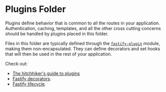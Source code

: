 # Plugins Folder

Plugins define behavior that is common to all the routes in your
application. Authentication, caching, templates, and all the other cross
cutting concerns should be handled by plugins placed in this folder.

Files in this folder are typically defined through the
[`fastify-plugin`](https://github.com/fastify/fastify-plugin) module,
making them non-encapsulated. They can define decorators and set hooks
that will then be used in the rest of your application.

Check out:

* [The hitchhiker's guide to plugins](https://www.fastify.dev/docs/latest/Guides/Plugins-Guide/)
* [Fastify decorators](https://www.fastify.dev/docs/latest/Reference/Decorators/).
* [Fastify lifecycle](https://www.fastify.dev/docs/latest/Reference/Lifecycle/).

